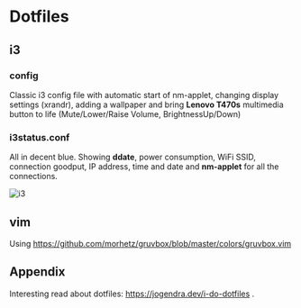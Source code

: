# Dotfiles #

## i3 ##

### config ###
 Classic i3 config file with automatic start of nm-applet, changing display settings (xrandr), adding a wallpaper and bring **Lenovo T470s** multimedia button to life (Mute/Lower/Raise Volume, BrightnessUp/Down)

### i3status.conf ###
All in decent blue. Showing **ddate**, power consumption, WiFi SSID, connection goodput, IP address, time and date and **nm-applet** for all the connections.

![i3](https://github.com/oliolioli/dotfiles/assets/4264535/a69f9946-4f86-495c-859a-40dc431142bf)



## vim ##

Using https://github.com/morhetz/gruvbox/blob/master/colors/gruvbox.vim


## Appendix ##

Interesting read about dotfiles: https://jogendra.dev/i-do-dotfiles .
